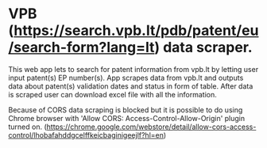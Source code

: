 
# VPB (https://search.vpb.lt/pdb/patent/eu/search-form?lang=lt) data scraper.



This web app lets to search for patent information from vpb.lt by letting user input patent(s) EP number(s).
App scrapes data from vpb.lt and outputs data about patent(s) validation dates and status in form of table.
After data is scraped user can download excel file with all the information.

Because of CORS data scraping is blocked but it is possible to do using Chrome browser with 'Allow CORS: Access-Control-Allow-Origin' plugin turned on.
(https://chrome.google.com/webstore/detail/allow-cors-access-control/lhobafahddgcelffkeicbaginigeejlf?hl=en)
